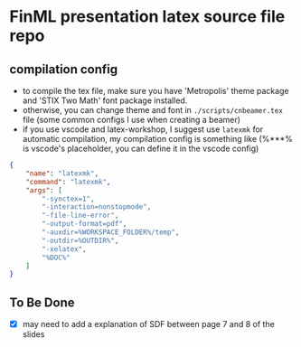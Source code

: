 # FinML presentation latex source file repo

## compilation config

- to compile the tex file, make sure you have 'Metropolis' theme package and 'STIX Two Math' font package installed.
- otherwise, you can change theme and font in `./scripts/cnbeamer.tex` file (some common configs I use when creating a beamer)
- if you use vscode and latex-workshop, I suggest use `latexmk` for automatic compilation, my compilation config is something like (%***% is vscode's placeholder, you can define it in the vscode config)

```json
{
    "name": "latexmk",
    "command": "latexmk",
    "args": [
        "-synctex=1",
        "-interaction=nonstopmode",
        "-file-line-error",
        "-output-format=pdf",
        "-auxdir=%WORKSPACE_FOLDER%/temp",
        "-outdir=%OUTDIR%",
        "-xelatex",
        "%DOC%"
    ]
}
```

## To Be Done

- [x] may need to add a explanation of SDF between page 7 and 8 of the slides